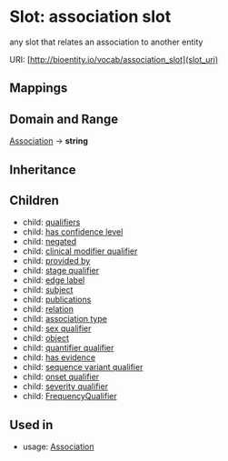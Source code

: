 # Slot: association slot


any slot that relates an association to another entity

URI: [http://bioentity.io/vocab/association_slot](slot_uri)
## Mappings

## Domain and Range

[Association](Association.md) -> **string**
## Inheritance

## Children

 *  child: [qualifiers](qualifiers.md)
 *  child: [has confidence level](has_confidence_level.md)
 *  child: [negated](negated.md)
 *  child: [clinical modifier qualifier](clinical_modifier_qualifier.md)
 *  child: [provided by](provided_by.md)
 *  child: [stage qualifier](stage_qualifier.md)
 *  child: [edge label](edge_label.md)
 *  child: [subject](subject.md)
 *  child: [publications](publications.md)
 *  child: [relation](relation.md)
 *  child: [association type](association_type.md)
 *  child: [sex qualifier](sex_qualifier.md)
 *  child: [object](object.md)
 *  child: [quantifier qualifier](quantifier_qualifier.md)
 *  child: [has evidence](has_evidence.md)
 *  child: [sequence variant qualifier](sequence_variant_qualifier.md)
 *  child: [onset qualifier](onset_qualifier.md)
 *  child: [severity qualifier](severity_qualifier.md)
 *  child: [FrequencyQualifier](FrequencyQualifier.md)
## Used in

 *  usage: [Association](Association.md)
